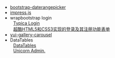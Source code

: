 *   [bootstrap-daterangepicker](https://github.com/dangrossman/bootstrap-daterangepicker)
*   [impress.js](https://github.com/bartaz/impress.js)
*   wrapbootstrap login  
    <a href="http://wrapbootstrap.com/preview/WB0F56883" style="margin-left:10px">Typica Login</a><br>
    <a href="http://www.gbin1.com/technology/css/20120406html5css3loginandregistration" style="margin-left:10px">超酷HTML5和CSS3实现的登录及其注册功能表单</a>
*   [yui-gallery-carousel](http://www.wretch.cc/)
*   DataTables  
    <a href="http://www.datatables.net/media/blog/bootstrap_2/" style="margin-left:10px">DataTables</a><br>
    <a href="http://wbpreview.com/previews/WB0F35928/tables.html" style="margin-left:10px">Unicorn Admin. </a>

    